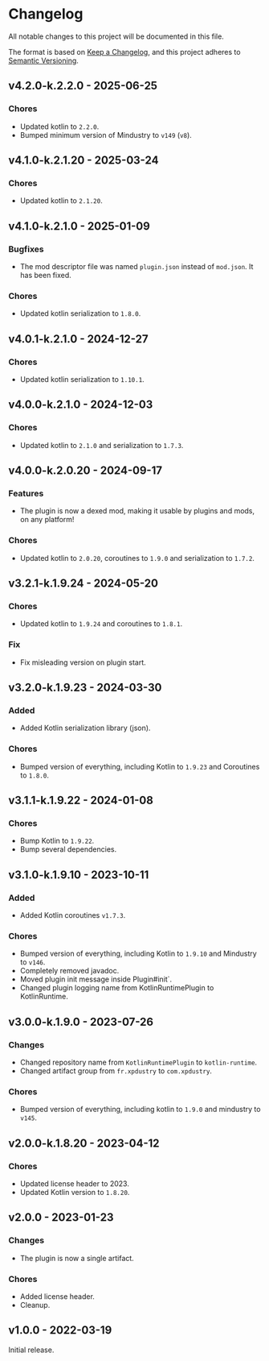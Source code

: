 # Changelog

All notable changes to this project will be documented in this file.

The format is based on [Keep a Changelog](http://keepachangelog.com/),
and this project adheres to [Semantic Versioning](http://semver.org/).

## v4.2.0-k.2.2.0 - 2025-06-25

### Chores

- Updated kotlin to `2.2.0`.
- Bumped minimum version of Mindustry to `v149` (`v8`).

## v4.1.0-k.2.1.20 - 2025-03-24

### Chores

- Updated kotlin to `2.1.20`.

## v4.1.0-k.2.1.0 - 2025-01-09

### Bugfixes

- The mod descriptor file was named `plugin.json` instead of `mod.json`. It has been fixed.

### Chores

- Updated kotlin serialization to `1.8.0`.

## v4.0.1-k.2.1.0 - 2024-12-27

### Chores

- Updated kotlin serialization to `1.10.1`.

## v4.0.0-k.2.1.0 - 2024-12-03

### Chores

- Updated kotlin to `2.1.0` and serialization to `1.7.3`.

## v4.0.0-k.2.0.20 - 2024-09-17

### Features

- The plugin is now a dexed mod, making it usable by plugins and mods, on any platform!

### Chores

- Updated kotlin to `2.0.20`, coroutines to `1.9.0` and serialization to `1.7.2`.

## v3.2.1-k.1.9.24 - 2024-05-20

### Chores

- Updated kotlin to `1.9.24` and coroutines to `1.8.1`.

### Fix

- Fix misleading version on plugin start.

## v3.2.0-k.1.9.23 - 2024-03-30

### Added

- Added Kotlin serialization library (json).

### Chores

- Bumped version of everything, including Kotlin to `1.9.23` and Coroutines to `1.8.0`.

## v3.1.1-k.1.9.22 - 2024-01-08

### Chores

- Bump Kotlin to `1.9.22`.
- Bump several dependencies.

## v3.1.0-k.1.9.10 - 2023-10-11

### Added

- Added Kotlin coroutines `v1.7.3`.

### Chores

- Bumped version of everything, including Kotlin to `1.9.10` and Mindustry to `v146`.
- Completely removed javadoc.
- Moved plugin init message inside Plugin#init`.
- Changed plugin logging name from KotlinRuntimePlugin to KotlinRuntime.

## v3.0.0-k.1.9.0 - 2023-07-26

### Changes

- Changed repository name from `KotlinRuntimePlugin` to `kotlin-runtime`.
- Changed artifact group from `fr.xpdustry` to `com.xpdustry`.

### Chores

- Bumped version of everything, including kotlin to `1.9.0` and mindustry to `v145`.

## v2.0.0-k.1.8.20 - 2023-04-12

### Chores

- Updated license header to 2023.
- Updated Kotlin version to `1.8.20`.

## v2.0.0 - 2023-01-23

### Changes

- The plugin is now a single artifact.

### Chores

- Added license header.
- Cleanup.

## v1.0.0 - 2022-03-19

Initial release.
